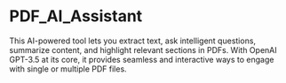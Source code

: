 # PDF_AI_Assistant
This AI-powered tool lets you extract text, ask intelligent questions, summarize content, and highlight relevant sections in PDFs. With OpenAI GPT-3.5 at its core, it provides seamless and interactive ways to engage with single or multiple PDF files.
